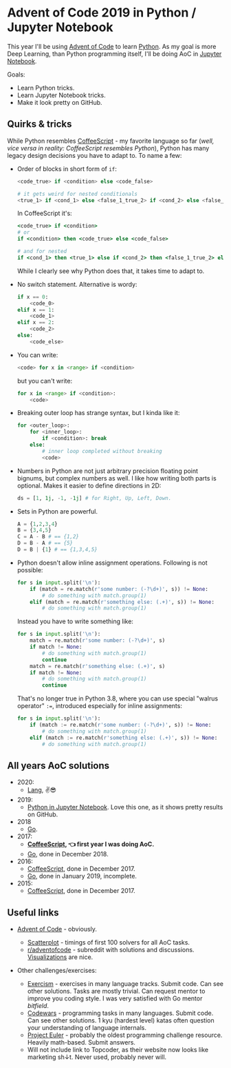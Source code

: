# Advent of Code 2019 in Python / Jupyter Notebook

This year I'll be using [Advent of Code](https://adventofcode.com/2019/) to learn [Python](https://www.python.org/).
As my goal is more Deep Learning, than Python programming itself, I'll be doing AoC in [Jupyter Notebook](https://jupyter.org/).

Goals:

* Learn Python tricks.
* Learn Jupyter Notebook tricks.
* Make it look pretty on GitHub.

## Quirks & tricks

While Python resembles [CoffeeScript](https://coffeescript.org/) - my favorite language so far (*well, vice versa in reality: CoffeeScript resembles Python*), Python has many legacy design decisions you have to adapt to. To name a few:

* Order of blocks in short form of `if`:

  ```python
  <code_true> if <condition> else <code_false>

  # it gets weird for nested conditionals
  <true_1> if <cond_1> else <false_1_true_2> if <cond_2> else <false_1_false_2>
  ```

  In CoffeeScript it's:

  ```coffeescript
  <code_true> if <condition>
  # or
  if <condition> then <code_true> else <code_false>

  # and for nested
  if <cond_1> then <true_1> else if <cond_2> then <false_1_true_2> else <false_1_false_2>
  ```

  While I clearly see why Python does that, it takes time to adapt to.

* No switch statement. Alternative is wordy:

  ```python
  if x == 0:
      <code_0>
  elif x == 1:
      <code_1>
  elif x == 2:
      <code_2>
  else:
      <code_else>
  ```

* You can write:

  ```python
  <code> for x in <range> if <condition>
  ```

  but you can't write:

  ```python
  for x in <range> if <condition>:
      <code>
  ```

* Breaking outer loop has strange syntax, but I kinda like it:

  ```python
  for <outer_loop>:
      for <inner_loop>:
          if <condition>: break
      else:
          # inner loop completed without breaking
          <code>
  ```

* Numbers in Python are not just arbitrary precision floating point bignums, but complex numbers as well. I like how writing both parts is optional. Makes it easier to define directions in 2D:

  ```python
  ds = [1, 1j, -1, -1j] # for Right, Up, Left, Down.
  ```

* Sets in Python are powerful.

  ```python
  A = {1,2,3,4}
  B = {3,4,5}
  C = A - B # == {1,2}
  D = B - A # == {5}
  D = B | {1} # == {1,3,4,5}
  ```

* Python doesn't allow inline assignment operations. Following is not possible:

  ```python
  for s in input.split('\n'):
      if (match = re.match(r'some number: (-?\d+)', s)) != None:
          # do something with match.group(1)
      elif (match = re.match(r'something else: (.+)', s)) != None:
          # do something with match.group(1)
  ```

  Instead you have to write something like:

  ```python
  for s in input.split('\n'):
      match = re.match(r'some number: (-?\d+)', s)
      if match != None:
          # do something with match.group(1)
          continue
      match = re.match(r'something else: (.+)', s)
      if match != None:
          # do something with match.group(1)
          continue
  ```

  That's no longer true in Python 3.8, where you can use special "walrus operator" `:=`, introduced especially for inline assignments:

  ```python
  for s in input.split('\n'):
      if (match := re.match(r'some number: (-?\d+)', s)) != None:
          # do something with match.group(1)
      elif (match := re.match(r'something else: (.+)', s)) != None:
          # do something with match.group(1)
  ```

## All years AoC solutions

* 2020:
  * [Lang](https://github.com/metalim/metalim.adventofcode.2020.lang), ✌😎
* 2019:
  * [Python in Jupyter Notebook](https://github.com/metalim/metalim.adventofcode.2019.python). Love this one, as it shows pretty results on GitHub.
* 2018
  * [Go](https://github.com/metalim/metalim.adventofcode.2018.go).
* 2017:
  * **[CoffeeScript](https://github.com/metalim/metalim.adventofcode.2017), 👈 first year I was doing AoC.**
  * [Go](https://github.com/metalim/metalim.adventofcode.2017.go), done in December 2018.
* 2016:
  * [CoffeeScript](https://github.com/metalim/metalim.adventofcode.2016), done in December 2017.
  * [Go](https://github.com/metalim/metalim.adventofcode.2016.go), done in January 2019, incomplete.
* 2015:
  * [CoffeeScript](https://github.com/metalim/metalim.adventofcode.2015), done in December 2017.

## Useful links

* [Advent of Code](https://adventofcode.com/) - obviously.
  * [Scatterplot](http://www.maurits.vdschee.nl/scatterplot/) - timings of first 100 solvers for all AoC tasks.
  * [r/adventofcode](https://www.reddit.com/r/adventofcode/) - subreddit with solutions and discussions. [Visualizations](https://www.reddit.com/r/adventofcode/search?q=flair_name%3A%22Visualization%22&restrict_sr=1&sort=new) are nice.

* Other challenges/exercises:
  * [Exercism](https://exercism.io/) - exercises in many language tracks. Submit code. Can see other solutions. Tasks are mostly trivial. Can request mentor to improve you coding style. I was very satisfied with Go mentor *bitfield*.
  * [Codewars](https://www.codewars.com/) - programming tasks in many languages. Submit code. Can see other solutions. 1 kyu (hardest level) katas often question your understanding of language internals.
  * [Project Euler](https://projecteuler.net/) - probably the oldest programming challenge resource. Heavily math-based. Submit answers.
  * Will not include link to Topcoder, as their website now looks like marketing sh↓t. Never used, probably never will.
